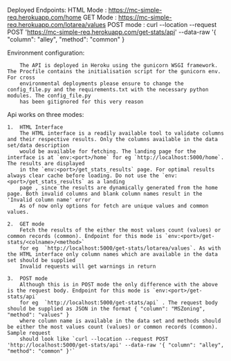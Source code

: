 Deployed Endpoints:
        HTML Mode   : https://mc-simple-req.herokuapp.com/home
        GET Mode    : https://mc-simple-req.herokuapp.com/lotarea/values
        POST mode   : curl --location --request POST 'https://mc-simple-req.herokuapp.com/get-stats/api' --data-raw '{ "column": "alley", "method": "common" }

Environment configuration:

        The API is deployed in Heroku using the gunicorn WSGI framework. The Procfile contains the initialisation script for the gunicorn env. For cross 
        environmental deployments please ensure to change the config_file.py and the requirements.txt with the necessary python modules. The config_file.py 
        has been gitignored for this very reason 

Api works on three modes: 

    1.  HTML Interface
        The HTML interface is a readily available tool to validate columns and their respective results. Only the columns available in the data set/data description 
        would be available for fetching. The landing page for the interface is at `env:<port>/home` for eg `http://localhost:5000/home`. The results are displayed
        in the `env:<port>/get_stats_results` page. For optimal results always clear cache before loading. Do not use the `env:<port>/get_stats_results` as a landing 
        page , since the results are dynamically generated from the home page. Both invalid columns and blank column names result in the 'Invalid column name' error
        As of now only options for fetch are unique values and common values.

    2.  GET mode
        Fetch the results of the either the most values count (values) or common records (common). Endpoint for this mode is `env:<port>/get-stats/<colname>/<method>` 
        for eg  `http://localhost:5000/get-stats/lotarea/values`. As with the HTML interface only column names which are available in the data set should be supplied
        Invalid requests will get warnings in return

    3.  POST mode
        Although this is in POST mode the only difference with the above is the request body. Endpoint for this mode is `env:<port>/get-stats/api` 
        for eg  `http://localhost:5000/get-stats/api` . The request body should be supplied as JSON in the format { "column": "MSZoning", "method": "values" }
        where column name is available in the data set and methods should be either the most values count (values) or common records (common). Sample request 
        should look like `curl --location --request POST 'http://localhost:5000/get-stats/api' --data-raw '{ "column": "alley", "method": "common" }'`


